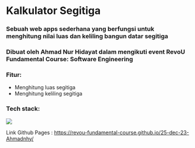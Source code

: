 # Kalkulator Segitiga
<h3>Sebuah web apps sederhana yang berfungsi untuk menghitung nilai luas dan keliling bangun datar segitiga</h3>
<h3>Dibuat oleh Ahmad Nur Hidayat dalam mengikuti event RevoU Fundamental Course: Software Engineering</h3>
<h3>Fitur:</h3>
<ul>
  <li>Menghitung luas segitiga</li>
  <li>Menghitung keliling segitiga</li>
</ul>
<h3>Tech stack:</h3>
<img src="https://skillicons.dev/icons?i=html,css,js">

Link Github Pages :
https://revou-fundamental-course.github.io/25-dec-23-Ahmadnhy/
